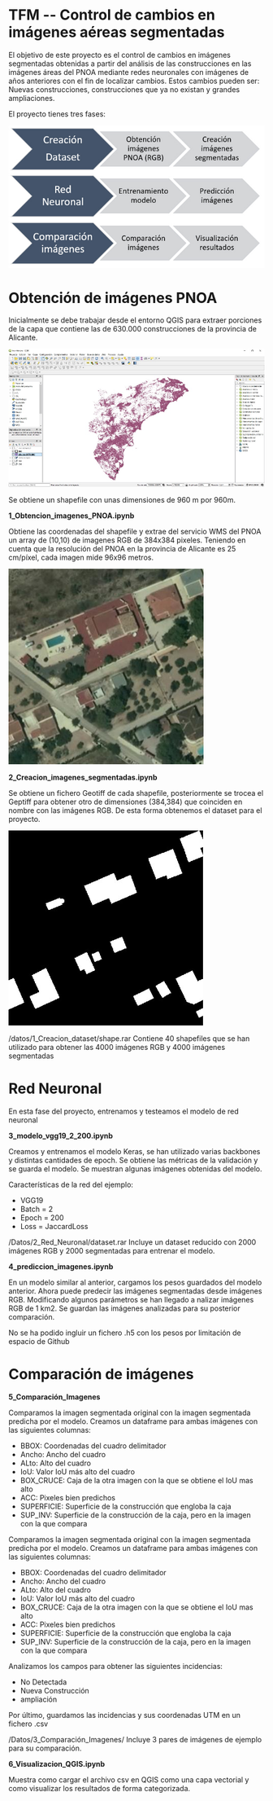 # TFM -- Control de cambios en imágenes aéreas segmentadas

El objetivo de este proyecto es el control de cambios en imágenes segmentadas obtenidas a partir del análisis de las construcciones en las imágenes áreas del PNOA mediante redes neuronales con imágenes de años anteriores con el fin de localizar cambios. Estos cambios pueden ser:  Nuevas construcciones, construcciones que ya no existan y grandes ampliaciones.

El proyecto tienes tres fases:

![Ciclo fases](/img/esquema.jpg)


#  Obtención de imágenes PNOA 

Inicialmente se debe trabajar desde el entorno QGIS para extraer porciones de la capa que contiene las de 630.000 construcciones de la provincia de Alicante.

![QGIS Alicante](/img/alicante.jpg)

Se obtiene un shapefile con unas dimensiones de 960 m por 960m. 

**1_Obtencion_imagenes_PNOA.ipynb** 

Obtiene las coordenadas del shapefile y extrae del servicio WMS del PNOA un array de (10,10)
de imagenes RGB de 384x384 pixeles.
Teniendo en cuenta que la resolución del PNOA en la provincia de Alicante es 25 cm/píxel, cada imagen mide 96x96 metros.

![RGB](/img/680667.12_4238075.56_680763.12_4238171.56.jpg)

**2_Creacion_imagenes_segmentadas.ipynb** 

Se obtiene un fichero Geotiff de cada shapefile, posteriormente se trocea el Geptiff para obtener otro de dimensiones (384,384) que coinciden en nombre con las imágenes RGB.
De esta forma obtenemos el dataset para el proyecto.


![TIFF](/img/680667.12_4238075.56_680763.12_4238171.56_tiff.jpg)

/datos/1_Creacion_dataset/shape.rar 
Contiene 40 shapefiles que se han utilizado para obtener las 4000 imágenes RGB y 4000 imágenes segmentadas

#  Red Neuronal

En esta fase del proyecto, entrenamos y testeamos el modelo de red neuronal 

**3_modelo_vgg19_2_200.ipynb** 

Creamos y entrenamos el modelo Keras, se han utilizado varias backbones y distintas cantidades de epoch. Se obtiene las métricas de la validación y se guarda el modelo. Se muestran algunas imágenes obtenidas del modelo.

Características de la red del ejemplo:
-	VGG19
-	Batch = 2
-	Epoch = 200
-	Loss = JaccardLoss

/Datos/2_Red_Neuronal/dataset.rar 
Incluye un dataset reducido con 2000 imágenes RGB y 2000 segmentadas para entrenar el modelo.


**4_prediccion_imagenes.ipynb** 

En un modelo similar al anterior, cargamos los pesos guardados del modelo anterior. Ahora puede predecir las imágenes segmentadas desde imágenes RGB. Modificando algunos parámetros se han llegado a nalizar imágenes RGB de 1 km2.
Se guardan las imágenes analizadas para su posterior comparación.

No se ha podido ingluir un fichero .h5 con los pesos por limitación de espacio de Github


#  Comparación de imágenes

**5_Comparación_Imagenes**

Comparamos la imagen segmentada original con la imagen segmentada predicha por el modelo.
Creamos un dataframe para ambas imágenes con las siguientes columnas:
-	BBOX: Coordenadas del cuadro delimitador
-	Ancho: Ancho del cuadro
-	ALto: Alto del cuadro
-	IoU: Valor IoU más alto del cuadro
-	BOX_CRUCE: Caja de la otra imagen con la que se obtiene el IoU mas alto
-	ACC: Pixeles bien predichos
-	SUPERFICIE: Superficie de la construcción que engloba la caja
-	SUP_INV: Superficie de la construcción de la caja, pero en la imagen con la que compara

Comparamos la imagen segmentada original con la imagen segmentada predicha por el modelo.
Creamos un dataframe para ambas imágenes con las siguientes columnas:
-	BBOX: Coordenadas del cuadro delimitador
-	Ancho: Ancho del cuadro
-	ALto: Alto del cuadro
-	IoU: Valor IoU más alto del cuadro
-	BOX_CRUCE: Caja de la otra imagen con la que se obtiene el IoU mas alto
-	ACC: Pixeles bien predichos
-	SUPERFICIE: Superficie de la construcción que engloba la caja
-	SUP_INV: Superficie de la construcción de la caja, pero en la imagen con la que compara


Analizamos los campos para obtener las siguientes incidencias:

-	No Detectada
-	Nueva Construcción
-	ampliación

Por último, guardamos las incidencias y sus coordenadas UTM en un fichero .csv

/Datos/3_Comparación_Imagenes/ 
Incluye 3 pares de imágenes de ejemplo para su comparación.

**6_Visualizacion_QGIS.ipynb**

Muestra como cargar el archivo csv en QGIS como una capa vectorial y como visualizar los resultados de forma categorizada.
